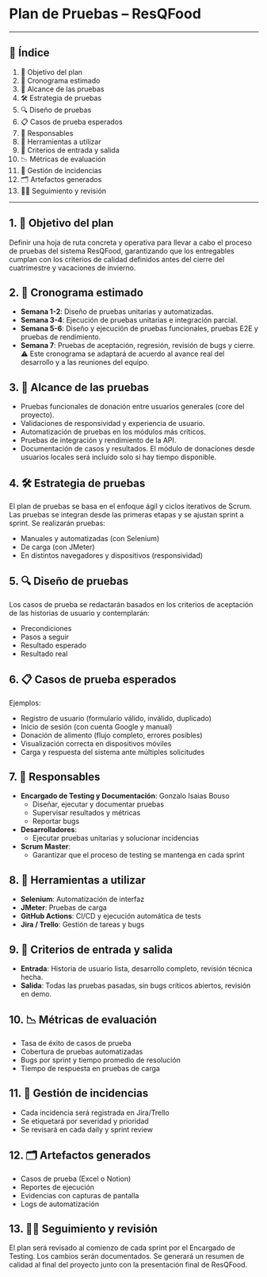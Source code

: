 # Plan de Pruebas – ResQFood
________________________________________
## 📑 Índice
1. 📌 Objetivo del plan
2. 📅 Cronograma estimado
3. 🧩 Alcance de las pruebas
4. 🛠 Estrategia de pruebas
5. 🔍 Diseño de pruebas
6. 📋 Casos de prueba esperados
7. 👥 Responsables
8. 🧰 Herramientas a utilizar
9. 📍 Criterios de entrada y salida
10. 📉 Métricas de evaluación
11. 🔄 Gestión de incidencias
12. 🗂 Artefactos generados
13. 🕵️‍♂️ Seguimiento y revisión
________________________________________

## 1. 📌 Objetivo del plan
Definir una hoja de ruta concreta y operativa para llevar a cabo el proceso de pruebas del sistema ResQFood, garantizando que los entregables cumplan con los criterios de calidad definidos antes del cierre del cuatrimestre y vacaciones de invierno.

## 2. 📅 Cronograma estimado
- **Semana 1-2**: Diseño de pruebas unitarias y automatizadas.
- **Semana 3-4**: Ejecución de pruebas unitarias e integración parcial.
- **Semana 5-6**: Diseño y ejecución de pruebas funcionales, pruebas E2E y pruebas de rendimiento.
- **Semana 7**: Pruebas de aceptación, regresión, revisión de bugs y cierre.
⚠️ Este cronograma se adaptará de acuerdo al avance real del desarrollo y a las reuniones del equipo.

## 3. 🧩 Alcance de las pruebas
- Pruebas funcionales de donación entre usuarios generales (core del proyecto).
- Validaciones de responsividad y experiencia de usuario.
- Automatización de pruebas en los módulos más críticos.
- Pruebas de integración y rendimiento de la API.
- Documentación de casos y resultados.
El módulo de donaciones desde usuarios locales será incluido solo si hay tiempo disponible.

## 4. 🛠 Estrategia de pruebas
El plan de pruebas se basa en el enfoque ágil y ciclos iterativos de Scrum. Las pruebas se integran desde las primeras etapas y se ajustan sprint a sprint. Se realizarán pruebas:
- Manuales y automatizadas (con Selenium)
- De carga (con JMeter)
- En distintos navegadores y dispositivos (responsividad)

## 5. 🔍 Diseño de pruebas
Los casos de prueba se redactarán basados en los criterios de aceptación de las historias de usuario y contemplarán:
- Precondiciones
- Pasos a seguir
- Resultado esperado
- Resultado real

## 6. 📋 Casos de prueba esperados
Ejemplos:
- Registro de usuario (formulario válido, inválido, duplicado)
- Inicio de sesión (con cuenta Google y manual)
- Donación de alimento (flujo completo, errores posibles)
- Visualización correcta en dispositivos móviles
- Carga y respuesta del sistema ante múltiples solicitudes

## 7. 👥 Responsables
- **Encargado de Testing y Documentación**: Gonzalo Isaias Bouso
  - Diseñar, ejecutar y documentar pruebas
  - Supervisar resultados y métricas
  - Reportar bugs
- **Desarrolladores**:
  - Ejecutar pruebas unitarias y solucionar incidencias
- **Scrum Master**:
  - Garantizar que el proceso de testing se mantenga en cada sprint

## 8. 🧰 Herramientas a utilizar
- **Selenium**: Automatización de interfaz
- **JMeter**: Pruebas de carga
- **GitHub Actions**: CI/CD y ejecución automática de tests
- **Jira / Trello**: Gestión de tareas y bugs

## 9. 📍 Criterios de entrada y salida
- **Entrada**: Historia de usuario lista, desarrollo completo, revisión técnica hecha.
- **Salida**: Todas las pruebas pasadas, sin bugs críticos abiertos, revisión en demo.

## 10. 📉 Métricas de evaluación
- Tasa de éxito de casos de prueba
- Cobertura de pruebas automatizadas
- Bugs por sprint y tiempo promedio de resolución
- Tiempo de respuesta en pruebas de carga

## 11. 🔄 Gestión de incidencias
- Cada incidencia será registrada en Jira/Trello
- Se etiquetará por severidad y prioridad
- Se revisará en cada daily y sprint review

## 12. 🗂 Artefactos generados
- Casos de prueba (Excel o Notion)
- Reportes de ejecución
- Evidencias con capturas de pantalla
- Logs de automatización

## 13. 🕵️‍♂️ Seguimiento y revisión
El plan será revisado al comienzo de cada sprint por el Encargado de Testing. Los cambios serán documentados. Se generará un resumen de calidad al final del proyecto junto con la presentación final de ResQFood.
